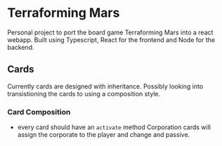 # Terraforming Mars

Personal project to port the board game Terraforming Mars into a react webapp. Built using Typescript, React for the frontend and Node for the backend.

## Cards

Currently cards are designed with inheritance. Possibly looking into transistioning the cards to using a composition style.

### Card Composition

- every card should have an `activate` method
  Corporation cards will assign the corporate to the player and change and passive.
